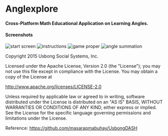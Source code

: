 # Anglexplore
#### Cross-Platform Math Educational Application on Learning Angles. 

#### Screenshots

![start screen](http://i.imgur.com/7kXDPH3)
![instructions](http://i.imgur.com/irbMgyR)
![game proper](http://i.imgur.com/IDL8gKw)
![angle summation](http://i.imgur.com/hX3dmnz)

Copyright 2015 Usbong Social Systems, Inc.

Licensed under the Apache License, Version 2.0 (the "License"); you may not use this file except in compliance with the License. You may obtain a copy of the License at

http://www.apache.org/licenses/LICENSE-2.0

Unless required by applicable law or agreed to in writing, software distributed under the License is distributed on an "AS IS" BASIS, WITHOUT WARRANTIES OR CONDITIONS OF ANY KIND, either express or implied. See the License for the specific language governing permissions and limitations under the License.

Reference: https://github.com/masarapmabuhay/UsbongDASH
